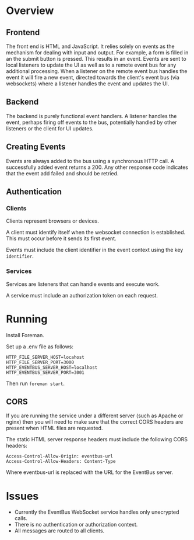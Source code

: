 # Overview

## Frontend

The front end is HTML and JavaScript. It relies solely on events as the mechanism for dealing with input and output. For example, a form is filled in an the submit button is pressed. This results in an event. Events are sent to local listeners to update the UI as well as to a remote event bus for any additional processing. When a listener on the remote event bus handles the event it will fire a new event, directed towards the client's event bus (via websockets) where a listener handles the event and updates the UI. 

## Backend

The backend is purely functional event handlers. A listener handles the event, perhaps firing off events to the bus, potentially handled by other listeners or the client for UI updates.

## Creating Events

Events are always added to the bus using a synchronous HTTP call. A successfully added event returns a 200. Any other response code indicates that the event add failed and should be retried.

## Authentication

### Clients

Clients represent browsers or devices.

A client must identify itself when the websocket connection is established. This must occur before it sends its first event.

Events must include the client identifier in the event context using the key `identifier`.

### Services

Services are listeners that can handle events and execute work.

A service must include an authorization token on each request.

# Running

Install Foreman.

Set up a .env file as follows:

```
HTTP_FILE_SERVER_HOST=locahost
HTTP_FILE_SERVER_PORT=3000
HTTP_EVENTBUS_SERVER_HOST=localhost
HTTP_EVENTBUS_SERVER_PORT=3001
```

Then run `foreman start`.

## CORS

If you are running the service under a different server (such as Apache or nginx) then you will need to make sure that the correct CORS headers are present when HTML files are requested.

The static HTML server response headers must include the following CORS headers:

```
Access-Control-Allow-Origin: eventbus-url
Access-Control-Allow-Headers: Content-Type
```

Where eventbus-url is replaced with the URL for the EventBus server.

# Issues

* Currently the EventBus WebSocket service handles only unecrypted calls.
* There is no authentication or authorization context.
* All messages are routed to all clients.
